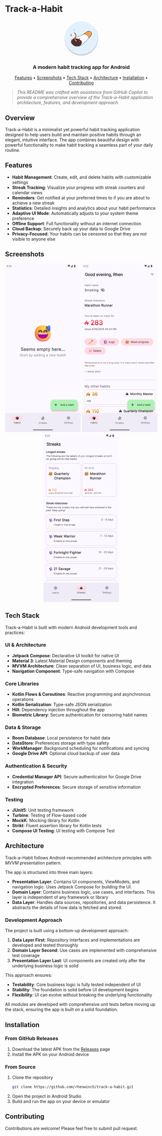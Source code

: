 # Track-a-Habit

<div align="center">
  <!-- You can replace this with your actual app icon -->
  <img src="app/src/main/res/mipmap-xxhdpi/ic_launcher_round.webp" alt="Track-a-Habit Logo" width="120" height="120" style="border-radius: 50%;" />
  
  <h3>A modern habit tracking app for Android</h3>
  
  <p>
    <a href="#features">Features</a> •
    <a href="#screenshots">Screenshots</a> •
    <a href="#tech-stack">Tech Stack</a> •
    <a href="#architecture">Architecture</a> •
    <a href="#installation">Installation</a> •
    <a href="#contributing">Contributing</a>
  </p>
</div>

> *This README was crafted with assistance from GitHub Copilot to provide a comprehensive overview of the Track-a-Habit application architecture, features, and development approach.*

## Overview

Track-a-Habit is a minimalist yet powerful habit tracking application designed to help users build and maintain positive habits through an elegant, intuitive interface. The app combines beautiful design with powerful functionality to make habit tracking a seamless part of your daily routine.

## Features

- **Habit Management**: Create, edit, and delete habits with customizable settings
- **Streak Tracking**: Visualize your progress with streak counters and calendar views
- **Reminders**: Get notified at your preferred times to if you are about to achieve a new streak
- **Statistics**: Detailed insights and analytics about your habit performance
- **Adaptive UI Mode**: Automatically adjusts to your system theme preference
- **Offline Support**: Full functionality without an internet connection
- **Cloud Backup**: Securely back up your data to Google Drive
- **Privacy-Focused**: Your habits can be censored so that they are not visible to anyone else

## Screenshots

<div align="center">
  <img src="docs/empty_screen_preview.png" alt="Empty Screen" width="250" />
  <img src="docs/habits_screen.png" alt="Habits Screen" width="250" />
  <img src="docs/streaks_screen.png" alt="Streaks Screen" width="250" />
</div>

## Tech Stack

Track-a-Habit is built with modern Android development tools and practices:

### UI & Architecture
- **Jetpack Compose**: Declarative UI toolkit for native UI
- **Material 3**: Latest Material Design components and theming
- **MVVM Architecture**: Clean separation of UI, business logic, and data
- **Navigation Component**: Type-safe navigation with Compose

### Core Libraries
- **Kotlin Flows & Coroutines**: Reactive programming and asynchronous operations
- **Kotlin Serialization**: Type-safe JSON serialization
- **Hilt**: Dependency injection throughout the app
- **Biometric Library**: Secure authentication for censoring habit names

### Data & Storage
- **Room Database**: Local persistence for habit data
- **DataStore**: Preferences storage with type safety
- **WorkManager**: Background scheduling for notifications and syncing
- **Google Drive API**: Optional cloud backup of user data

### Authentication & Security
- **Credential Manager API**: Secure authentication for Google Drive integration
- **Encrypted Preferences**: Secure storage of sensitive information

### Testing
- **JUnit5**: Unit testing framework
- **Turbine**: Testing of Flow-based code
- **MockK**: Mocking library for Kotlin
- **Strikt**: Fluent assertion library for Kotlin tests
- **Compose UI Testing**: UI testing with Compose Test

## Architecture

Track-a-Habit follows Android-recommended architecture principles with _MVVM_ presentation pattern.

The app is structured into three main layers:
- **Presentation Layer**: Contains UI components, ViewModels, and navigation logic. Uses Jetpack Compose for building the UI.
- **Domain Layer**: Contains business logic, use cases, and interfaces. This layer is independent of any framework or library
- **Data Layer**: Handles data sources, repositories, and data persistence. It abstracts the details of how data is fetched and stored.

### Development Approach

The project is built using a bottom-up development approach:

1. **Data Layer First**: Repository interfaces and implementations are developed and tested thoroughly
2. **Domain Layer Second**: Use cases are implemented with comprehensive test coverage
3. **Presentation Layer Last**: UI components are created only after the underlying business logic is solid

This approach ensures:
- **Testability**: Core business logic is fully tested independent of UI
- **Stability**: The foundation is solid before UI development begins
- **Flexibility**: UI can evolve without breaking the underlying functionality

All modules are developed with comprehensive unit tests before moving up the stack, ensuring the app is built on a solid foundation.

## Installation

### From GitHub Releases
1. Download the latest APK from the [Releases](https://github.com/rhenwinch/track-a-habit/releases) page
2. Install the APK on your Android device

### From Source
1. Clone the repository
   ```bash
   git clone https://github.com/rhenwinch/track-a-habit.git
   ```
2. Open the project in Android Studio
3. Build and run the app on your device or emulator

## Contributing

Contributions are welcome! Please feel free to submit pull request.
